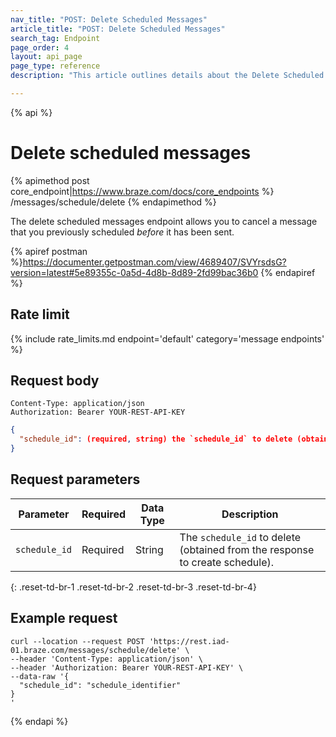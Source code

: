 ```yaml
---
nav_title: "POST: Delete Scheduled Messages"
article_title: "POST: Delete Scheduled Messages"
search_tag: Endpoint
page_order: 4
layout: api_page
page_type: reference
description: "This article outlines details about the Delete Scheduled Messages Braze endpoint."

---
```

{% api %}
# Delete scheduled messages
{% apimethod post core_endpoint|https://www.braze.com/docs/core_endpoints %} 
/messages/schedule/delete
{% endapimethod %}

The delete scheduled messages endpoint allows you to cancel a message that you previously scheduled _before_ it has been sent.

{% apiref postman %}https://documenter.getpostman.com/view/4689407/SVYrsdsG?version=latest#5e89355c-0a5d-4d8b-8d89-2fd99bac36b0 {% endapiref %}

## Rate limit

{% include rate_limits.md endpoint='default' category='message endpoints' %}

## Request body

```
Content-Type: application/json
Authorization: Bearer YOUR-REST-API-KEY
```

```json
{
  "schedule_id": (required, string) the `schedule_id` to delete (obtained from the response to create schedule)
}
```

## Request parameters

| Parameter | Required | Data Type | Description |
| --------- | ---------| --------- | ----------- |
| `schedule_id` | Required | String | The `schedule_id` to delete (obtained from the response to create schedule). |
{: .reset-td-br-1 .reset-td-br-2 .reset-td-br-3  .reset-td-br-4}

## Example request
```
curl --location --request POST 'https://rest.iad-01.braze.com/messages/schedule/delete' \
--header 'Content-Type: application/json' \
--header 'Authorization: Bearer YOUR-REST-API-KEY' \
--data-raw '{
  "schedule_id": "schedule_identifier"
}
'
```

{% endapi %}

